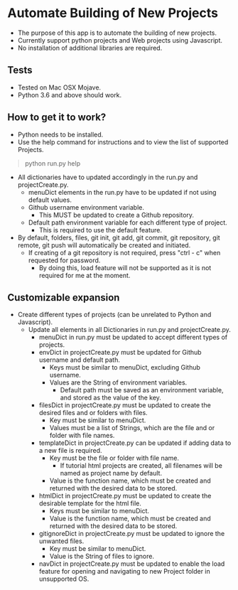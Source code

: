 # Automate Building of New Projects
* The purpose of this app is to automate the building of new projects.
* Currently support python projects and Web projects using Javascript.
* No installation of additional libraries are required.

## Tests
* Tested on Mac OSX Mojave.
* Python 3.6 and above should work.

## How to get it to work?
* Python needs to be installed.
* Use the help command for instructions and to view the list of supported Projects.
> python run.py help
* All dictionaries have to updated accordingly in the run.py and projectCreate.py.
    * menuDict elements in the run.py have to be updated if not using default values.
    * Github username environment variable.
        * This MUST be updated to create a Github repository.
    * Default path environment variable for each different type of project.
        * This is required to use the default feature.
* By default, folders, files, git init, git add, git commit, git repository, git remote, git push will automatically be created and initiated.
    * If creating of a git repository is not required, press "ctrl - c" when requested for password.
        * By doing this, load feature will not be supported as it is not required for me at the moment.

## Customizable expansion
* Create different types of projects (can be unrelated to Python and Javascript).
    * Update all elements in all Dictionaries in run.py and projectCreate.py.
        * menuDict in run.py must be updated to accept different types of projects.
        * envDict in projectCreate.py must be updated for Github username and default path.
            * Keys must be similar to menuDict, excluding Github username.
            * Values are the String of environment variables.
                * Default path must be saved as an environment variable, and stored as the value of the key.
        * filesDict in projectCreate.py must be updated to create the desired files and or folders with files.
            * Key must be similar to menuDict.
            * Values must be a list of Strings, which are the file and or folder with file names.
        * templateDict in projectCreate.py can be updated if adding data to a new file is required.
            * Key must be the file or folder with file name.
                * If tutorial html projects are created, all filenames will be named as project name by default.
            * Value is the function name, which must be created and returned with the desired data to be stored.
        * htmlDict in projectCreate.py must be updated to create the desirable template for the html file.
            * Keys must be similar to menuDict.
            * Value is the function name, which must be created and returned with the desired data to be stored.
        * gitignoreDict in projectCreate.py must be updated to ignore the unwanted files.
            * Key must be similar to menuDict.
            * Value is the String of files to ignore.
        * navDict in projectCreate.py must be updated to enable the load feature for opening and navigating to new Project folder in unsupported OS.
